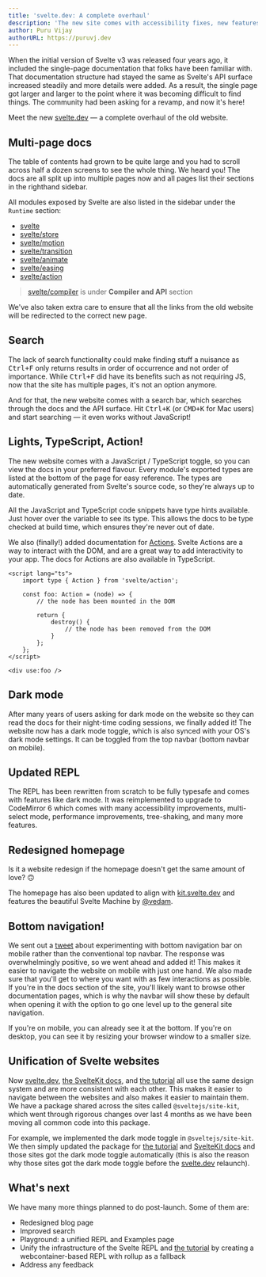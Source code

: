 ```yaml
---
title: 'svelte.dev: A complete overhaul'
description: 'The new site comes with accessibility fixes, new features and bottom navbar'
author: Puru Vijay
authorURL: https://puruvj.dev
---
```


When the initial version of Svelte v3 was released four years ago, it included the single-page documentation that folks have been familiar with. That documentation structure had stayed the same as Svelte's API surface increased steadily and more details were added. As a result, the single page got larger and larger to the point where it was becoming difficult to find things. The community had been asking for a revamp, and now it's here!

Meet the new [svelte.dev](https://svelte.dev) — a complete overhaul of the old website.

## Multi-page docs

The table of contents had grown to be quite large and you had to scroll across half a dozen screens to see the whole thing. We heard you! The docs are all split up into multiple pages now and all pages list their sections in the righthand sidebar.

All modules exposed by Svelte are also listed in the sidebar under the `Runtime` section:

- [svelte](/docs/svelte)
- [svelte/store](/docs/svelte-store)
- [svelte/motion](/docs/svelte-motion)
- [svelte/transition](/docs/svelte-transition)
- [svelte/animate](/docs/svelte-animate)
- [svelte/easing](/docs/svelte-easing)
- [svelte/action](/docs/svelte-action)

> [svelte/compiler](/docs/svelte-compiler) is under **Compiler and API** section

We've also taken extra care to ensure that all the links from the old website will be redirected to the correct new page.

## Search

The lack of search functionality could make finding stuff a nuisance as <kbd>Ctrl+F</kbd> only returns results in order of occurrence and not order of importance. While <kbd>Ctrl+F</kbd> did have its benefits such as not requiring JS, now that the site has multiple pages, it's not an option anymore.

And for that, the new website comes with a search bar, which searches through the docs and the API surface. Hit <kbd>Ctrl+K</kbd> (or <kbd>CMD+K</kbd> for Mac users) and start searching — it even works without JavaScript!

## Lights, TypeScript, Action!

The new website comes with a JavaScript / TypeScript toggle, so you can view the docs in your preferred flavour. Every module's exported types are listed at the bottom of the page for easy reference. The types are automatically generated from Svelte's source code, so they're always up to date.

All the JavaScript and TypeScript code snippets have type hints available. Just hover over the variable to see its type. This allows the docs to be type checked at build time, which ensures they're never out of date.

We also (finally!) added documentation for [Actions](/docs/svelte-action). Svelte Actions are a way to interact with the DOM, and are a great way to add interactivity to your app. The docs for Actions are also available in TypeScript.

```svelte
<script lang="ts">
	import type { Action } from 'svelte/action';

	const foo: Action = (node) => {
		// the node has been mounted in the DOM

		return {
			destroy() {
				// the node has been removed from the DOM
			}
		};
	};
</script>

<div use:foo />
```

## Dark mode

After many years of users asking for dark mode on the website so they can read the docs for their night-time coding sessions, we finally added it! The website now has a dark mode toggle, which is also synced with your OS's dark mode settings. It can be toggled from the top navbar (bottom navbar on mobile).

## Updated REPL

The REPL has been rewritten from scratch to be fully typesafe and comes with features like dark mode. It was reimplemented to upgrade to CodeMirror 6 which comes with many accessibility improvements, multi-select mode, performance improvements, tree-shaking, and many more features.

## Redesigned homepage

Is it a website redesign if the homepage doesn't get the same amount of love? 🙃

The homepage has also been updated to align with [kit.svelte.dev](https://kit.svelte.dev) and features the beautiful Svelte Machine by [@vedam](https://github.com/vedam).

## Bottom navigation!

We sent out a [tweet](https://twitter.com/Rich_Harris/status/1664712880791404546) about experimenting with bottom navigation bar on mobile rather than the conventional top navbar. The response was overwhelmingly positive, so we went ahead and added it! This makes it easier to navigate the website on mobile with just one hand. We also made sure that you'll get to where you want with as few interactions as possible. If you're in the docs section of the site, you'll likely want to browse other documentation pages, which is why the navbar will show these by default when opening it with the option to go one level up to the general site navigation.

If you're on mobile, you can already see it at the bottom. If you're on desktop, you can see it by resizing your browser window to a smaller size.

## Unification of Svelte websites

Now [svelte.dev](https://svelte.dev), [the SvelteKit docs](/docs/kit), and [the tutorial](/tutorial) all use the same design system and are more consistent with each other. This makes it easier to navigate between the websites and also makes it easier to maintain them. We have a package shared across the sites called `@sveltejs/site-kit`, which went through rigorous changes over last 4 months as we have been moving all common code into this package.

For example, we implemented the dark mode toggle in `@sveltejs/site-kit`. We then simply updated the package for [the tutorial](/tutorial) and [SvelteKit docs](/docs/kit) and those sites got the dark mode toggle automatically (this is also the reason why those sites got the dark mode toggle before the [svelte.dev](https://svelte.dev) relaunch).

## What's next

We have many more things planned to do post-launch. Some of them are:

- Redesigned blog page
- Improved search
- Playground: a unified REPL and Examples page
- Unify the infrastructure of the Svelte REPL and [the tutorial](/tutorial) by creating a webcontainer-based REPL with rollup as a fallback
- Address any feedback
